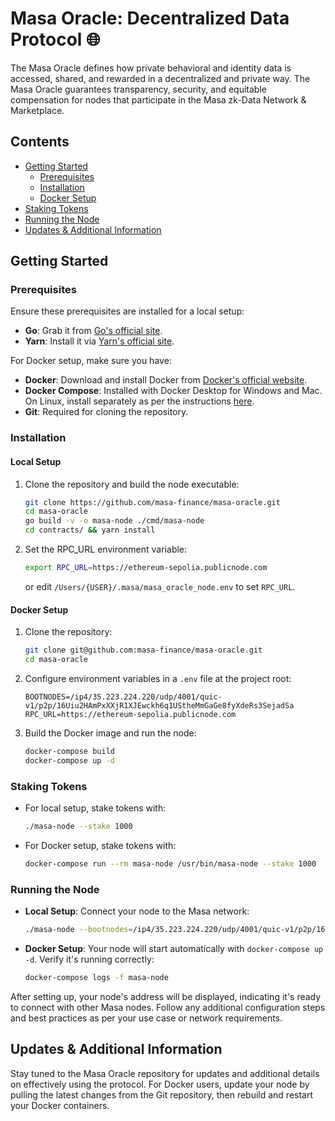# Masa Oracle: Decentralized Data Protocol 🌐

The Masa Oracle defines how private behavioral and identity data is accessed, shared, and rewarded in a decentralized and private way. The Masa Oracle guarantees transparency, security, and equitable compensation for nodes that participate in the Masa zk-Data Network & Marketplace.

## Contents
- [Getting Started](#getting-started)
  - [Prerequisites](#prerequisites)
  - [Installation](#installation)
  - [Docker Setup](#docker-setup)
- [Staking Tokens](#staking-tokens)
- [Running the Node](#running-the-node)
- [Updates & Additional Information](#updates--additional-information)

## Getting Started

### Prerequisites

Ensure these prerequisites are installed for a local setup:
- **Go**: Grab it from [Go's official site](https://golang.org/dl/).
- **Yarn**: Install it via [Yarn's official site](https://classic.yarnpkg.com/en/docs/install/).

For Docker setup, make sure you have:
- **Docker**: Download and install Docker from [Docker's official website](https://www.docker.com/products/docker-desktop).
- **Docker Compose**: Installed with Docker Desktop for Windows and Mac. On Linux, install separately as per the instructions [here](https://docs.docker.com/compose/install/).
- **Git**: Required for cloning the repository.

### Installation

#### Local Setup

1. Clone the repository and build the node executable:
   ```bash
   git clone https://github.com/masa-finance/masa-oracle.git
   cd masa-oracle
   go build -v -o masa-node ./cmd/masa-node
   cd contracts/ && yarn install
   ```
2. Set the RPC_URL environment variable:
   ```bash
   export RPC_URL=https://ethereum-sepolia.publicnode.com
   ```
   or edit `/Users/{USER}/.masa/masa_oracle_node.env` to set `RPC_URL`.

#### Docker Setup

1. Clone the repository:
   ```bash
   git clone git@github.com:masa-finance/masa-oracle.git
   cd masa-oracle
   ```
2. Configure environment variables in a `.env` file at the project root:
   ```env
   BOOTNODES=/ip4/35.223.224.220/udp/4001/quic-v1/p2p/16Uiu2HAmPxXXjR1XJEwckh6q1UStheMmGaGe8fyXdeRs3SejadSa
   RPC_URL=https://ethereum-sepolia.publicnode.com	
   ```
3. Build the Docker image and run the node:
   ```bash
   docker-compose build
   docker-compose up -d
   ```

### Staking Tokens

- For local setup, stake tokens with:
  ```bash
  ./masa-node --stake 1000
  ```
- For Docker setup, stake tokens with:
  ```bash
  docker-compose run --rm masa-node /usr/bin/masa-node --stake 1000
  ```

### Running the Node

- **Local Setup**: Connect your node to the Masa network:
  ```bash
  ./masa-node --bootnodes=/ip4/35.223.224.220/udp/4001/quic-v1/p2p/16Uiu2HAmPxXXjR1XJEwckh6q1UStheMmGaGe8fyXdeRs3SejadSa --port=4001 --udp=true --tcp=false --start=true
  ```
- **Docker Setup**: Your node will start automatically with `docker-compose up -d`. Verify it's running correctly:
  ```bash
  docker-compose logs -f masa-node
  ```

After setting up, your node's address will be displayed, indicating it's ready to connect with other Masa nodes. Follow any additional configuration steps and best practices as per your use case or network requirements.

## Updates & Additional Information

Stay tuned to the Masa Oracle repository for updates and additional details on effectively using the protocol. For Docker users, update your node by pulling the latest changes from the Git repository, then rebuild and restart your Docker containers.

